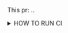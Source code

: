 This pr: ..

<details>
  <summary>HOW TO RUN CI</summary>

Comment on this PR with:

```
/run cluster-test-suites
```
</details>